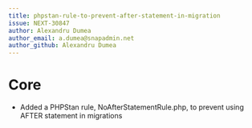 ```yaml
---
title: phpstan-rule-to-prevent-after-statement-in-migration
issue: NEXT-30847
author: Alexandru Dumea
author_email: a.dumea@snapadmin.net
author_github: Alexandru Dumea
---
```

# Core
* Added a PHPStan rule, NoAfterStatementRule.php,  to prevent using AFTER statement in migrations
